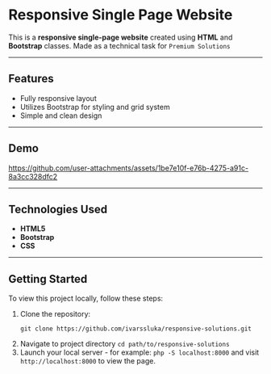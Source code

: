 # Responsive Single Page Website

This is a **responsive single-page website** created using **HTML** and **Bootstrap** classes.
Made as a technical task for ```Premium Solutions```

---

## Features

- Fully responsive layout
- Utilizes Bootstrap for styling and grid system
- Simple and clean design

---

## Demo


https://github.com/user-attachments/assets/1be7e10f-e76b-4275-a91c-8a3cc328dfc2


---

## Technologies Used

- **HTML5**
- **Bootstrap**
- **CSS**

---

## Getting Started

To view this project locally, follow these steps:

1. Clone the repository:
   ```
   git clone https://github.com/ivarssluka/responsive-solutions.git
   ```
2. Navigate to project directory ```cd path/to/responsive-solutions```
3. Launch your local server - for example:  ```php -S localhost:8000``` and visit ```http://localhost:8000``` to view the page.
